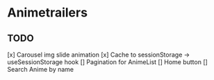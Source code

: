 # Animetrailers

## TODO

[x] Carousel img slide animation
[x] Cache to sessionStorage -> useSessionStorage hook
[] Pagination for AnimeList
[] Home button
[] Search Anime by name
